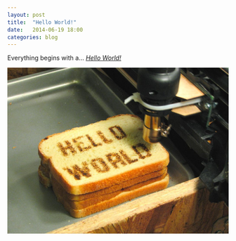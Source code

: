 ```yaml
---
layout: post
title:  "Hello World!"
date:   2014-06-19 18:00
categories: blog
---
```


Everything begins with a... *[Hello World!][1]*

![Hello World!](/assets/posts/hello-world.jpg)

[1]: //en.wikipedia.org/wiki/Hello_world_program
